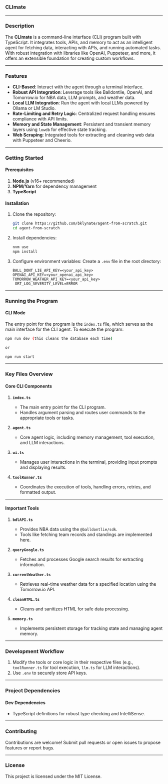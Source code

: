 ### **CLImate**

---

### **Description**
The **CLImate** is a command-line interface (CLI) program built with TypeScript. It integrates tools, APIs, and memory to act as an intelligent agent for fetching data, interacting with APIs, and running automated tasks. With robust integration with libraries like OpenAI, Puppeteer, and more, it offers an extensible foundation for creating custom workflows.

---

### **Features**
- **CLI-Based**: Interact with the agent through a terminal interface.
- **Robust API Integration**: Leverage tools like Balldontlie, OpenAI, and Tomorrow.io for NBA data, LLM prompts, and weather data.
- **Local LLM Integration**: Run the agent with local LLMs powered by Ollama or LM Studio.
- **Rate-Limiting and Retry Logic**: Centralized request handling ensures compliance with API limits.
- **Memory and State Management**: Persistent and transient memory layers using `lowdb` for effective state tracking.
- **Web Scraping**: Integrated tools for extracting and cleaning web data with Puppeteer and Cheerio.

---

### **Getting Started**

#### **Prerequisites**
1. **Node.js** (v16+ recommended)
2. **NPM/Yarn** for dependency management
3. **TypeScript**

#### **Installation**
1. Clone the repository:
   ```bash
   git clone https://github.com/bklynate/agent-from-scratch.git
   cd agent-from-scratch
   ```
2. Install dependencies:
   ```bash
   nvm use
   npm install
   ```

3. Configure environment variables:
   Create a `.env` file in the root directory:
   ```env
   BALL_DONT_LIE_API_KEY=<your_api_key>
   OPENAI_API_KEY=<your_openai_api_key>
   TOMORROW_WEATHER_API_KEY=<your_api_key>
    ORT_LOG_SEVERITY_LEVEL=ERROR
   ```
---

### **Running the Program**

#### **CLI Mode**
The entry point for the program is the `index.ts` file, which serves as the main interface for the CLI agent. To execute the program:
```bash
npm run dev (this cleans the database each time)

or

npm run start
```

---

### **Key Files Overview**

#### **Core CLI Components**

1. **`index.ts`**
   - The main entry point for the CLI program.
   - Handles argument parsing and routes user commands to the appropriate tools or tasks.

2. **`agent.ts`**
   - Core agent logic, including memory management, tool execution, and LLM interactions.

3. **`ui.ts`**
   - Manages user interactions in the terminal, providing input prompts and displaying results.

4. **`toolRunner.ts`**
   - Coordinates the execution of tools, handling errors, retries, and formatted output.

---

#### **Important Tools**

1. **`bdlAPI.ts`**
   - Provides NBA data using the `@balldontlie/sdk`.
   - Tools like fetching team records and standings are implemented here.

2. **`queryGoogle.ts`**
   - Fetches and processes Google search results for extracting information.

3. **`currentWeather.ts`**
   - Retrieves real-time weather data for a specified location using the Tomorrow.io API.

4. **`cleanHTML.ts`**
   - Cleans and sanitizes HTML for safe data processing.

5. **`memory.ts`**
   - Implements persistent storage for tracking state and managing agent memory.

---


### **Development Workflow**

1. Modify the tools or core logic in their respective files (e.g., `toolRunner.ts` for tool execution, `llm.ts` for LLM interactions).
3. Use `.env` to securely store API keys.

---

### **Project Dependencies**

#### **Dev Dependencies**
- TypeScript definitions for robust type checking and IntelliSense.

---

### **Contributing**
Contributions are welcome! Submit pull requests or open issues to propose features or report bugs.

---

### **License**
This project is licensed under the MIT License.
